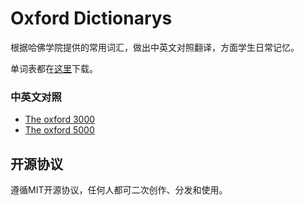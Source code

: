 # Oxford Dictionarys

根据哈佛学院提供的常用词汇，做出中英文对照翻译，方面学生日常记忆。

单词表都在[这里](https://www.oxfordlearnersdictionaries.com/wordlists)下载。

### 中英文对照

- [The oxford 3000](./the_oxford_3000/Readme.md)
- [The oxford 5000](./the_oxford_5000/Readme.md)

## 开源协议

遵循MIT开源协议，任何人都可二次创作、分发和使用。
